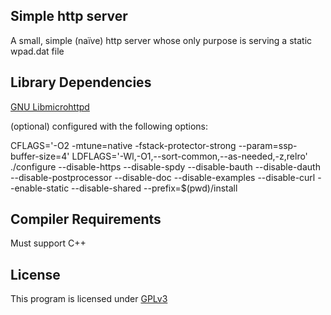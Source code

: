 ﻿## Simple http server
A small, simple (naïve) http server whose only purpose is serving a static wpad.dat file

## Library Dependencies
[GNU Libmicrohttpd](https://www.gnu.org/software/libmicrohttpd/)

(optional) configured with the following options:

CFLAGS='-O2 -mtune=native -fstack-protector-strong --param=ssp-buffer-size=4' LDFLAGS='-Wl,-O1,--sort-common,--as-needed,-z,relro' ./configure --disable-https --disable-spdy --disable-bauth --disable-dauth --disable-postprocessor --disable-doc --disable-examples --disable-curl --enable-static --disable-shared --prefix=$(pwd)/install

## Compiler Requirements
Must support C++

## License
This program is licensed under [GPLv3](https://www.gnu.org/licenses/gpl.txt)
